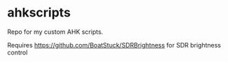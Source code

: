 # ahkscripts

Repo for my custom AHK scripts.

Requires https://github.com/BoatStuck/SDRBrightness for SDR brightness control